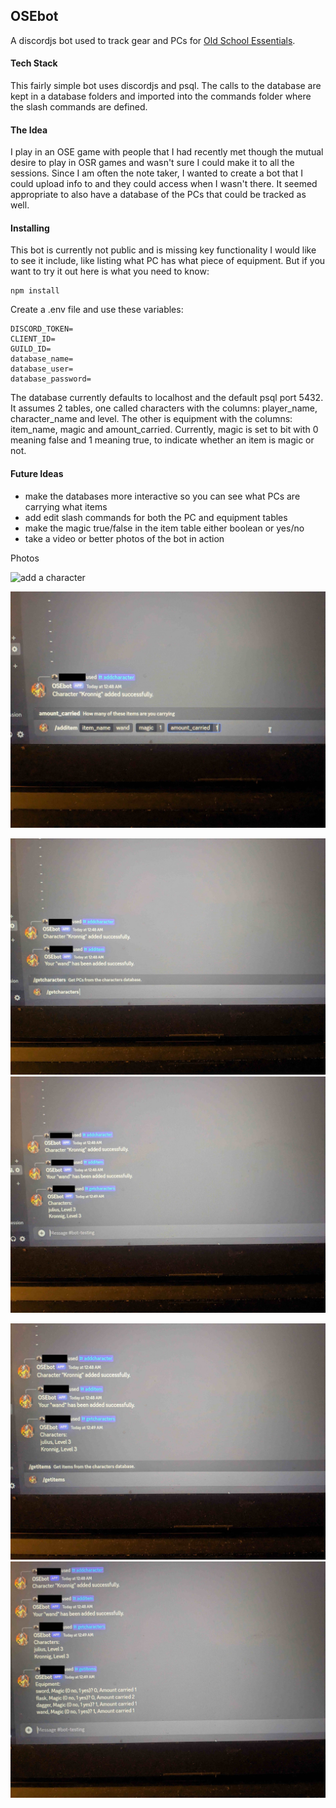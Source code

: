 ## OSEbot
A discordjs bot used to track gear and PCs for [Old School Essentials](https://necroticgnome.com/).  

#### Tech Stack
This fairly simple bot uses discordjs and psql.  The calls to the database are kept in a database folders and imported into the commands folder where the slash commands are defined.

#### The Idea
I play in an OSE game with people that I had recently met though the mutual desire to play in OSR games and wasn't sure I could make it to all the sessions.  Since I am often the note taker, I wanted to create a bot that I could upload info to and they could access when I wasn't there.  It seemed appropriate to also have a database of the PCs that could be tracked as well.

#### Installing
This bot is currently not public and is missing key functionality I would like to see it include, like listing what PC has what piece of equipment.  But if you want to try it out here is what you need to know:

```
npm install
```

Create a .env file and use these variables:
```
DISCORD_TOKEN=
CLIENT_ID=
GUILD_ID=
database_name=
database_user=
database_password=
```

The database currently defaults to localhost and the default psql port 5432.  It assumes 2 tables, one called
characters with the columns: player_name, character_name and level.  The other is equipment with the columns: item_name, magic and amount_carried.  Currently, magic is set to bit with 0 meaning false and 1 meaning true, to indicate whether an item is magic or not. 

#### Future Ideas
- make the databases more interactive so you can see what PCs are carrying what items
- add edit slash commands for both the PC and equipment tables
- make the magic true/false in the item table either boolean or yes/no
- take a video or better photos of the bot in action

Photos

![add a character](images/PXL_20240513_074810102.MP.jpg)

![add an item](images/PXL_20240513_074833095.MP.jpg)

![get a list of the characters](images/PXL_20240513_074909315.jpg)![alt text](images/PXL_20240513_074913519.jpg)

![get a list of items](images/PXL_20240513_074925023.jpg)![alt text](images/PXL_20240513_074929160.jpg)
